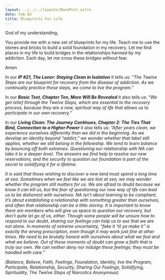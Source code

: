 ```yaml
---
layout: ../../../layouts/BasePost.astro
date: Feb 03
title: Blueprints For Life
---
```

God of my understanding,

You provide me with a new set of blueprints for my life. Teach me to use the stones and bricks to build a solid foundation in my recovery. Let me find places in my life to build bridges in the relationships harmed by my addiction. Each day, let me cross these bridges without fear.

Amen

In our ***IP #21, The Loner: Staying Clean in Isolation*** it tells us: *“The Twelve Steps are our blueprint for recovery from the disease of addiction. As we continually practice these steps, we come to live the program.”*

In our ***Basic Text, Chapter Ten, More Will Be Revealed*** it also tells us: *“We get relief through the Twelve Steps, which are essential to the recovery process, because they are a new, spiritual way of life that allows us to participate in our own recovery.”*

In our ***Living Clean: The Journey Continues, Chapter 2: The Ties That Bind, Connection to a Higher Power*** it also tells us: *“After years clean, we experience ourselves differently than we did in the beginning. As we develop an identity beyond “addict,” we wonder whether that label still applies, whether we still belong in the fellowship. We tend to learn balance by bouncing off both extremes. Questioning our relationship with NA can take it to a deeper level. The answers we find help to resolve our new reservations, and the security to question our foundation is part of the secret to solidifying it for a lifetime.*

*It is said that those wishing to discover a new land must spend a long time at sea. Sometimes when we feel like we are lost at sea, we may wonder whether the program still matters for us. We are afraid to doubt because we know it can kill us, but the fear of questioning our new way of life can lead us to be dishonest with ourselves. NA isn’t about learning to be compliant; it’s about establishing a relationship with something greater than ourselves, and often that relationship can be a little stormy. It is important to know there are members who will give us space to question our recovery, but don’t quite let go of us, either. Though some people will be unsure how to respond to our doubt, sharing our feelings can help us to see that we are not alone. In moments of extreme uncertainty, “fake it ’til ya make it” is exactly the wrong prescription, even though it may work just fine at other times. We need to be brutally honest with ourselves about what we feel and what we believe. Out of these moments of doubt can grow a faith that is truly our own. We can neither deny nor indulge these feelings; they must be handled with care.”*

*(Balance, Believe, Faith, Feelings, Foundation, Identity, live the Program, Participate, Relationship, Security, Sharing Our Feelings, Solidifying, Spirituality, The Twelve Steps of Narcotics Anonymous*)